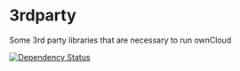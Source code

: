 3rdparty
========

Some 3rd party libraries that are necessary to run ownCloud

[![Dependency Status](https://www.versioneye.com/user/projects/54d1f76f3ca0840b190000c0#tab-settings/badge.svg?style=flat)](https://www.versioneye.com/user/projects/54d1f76f3ca0840b190000c0#tab-settings)
